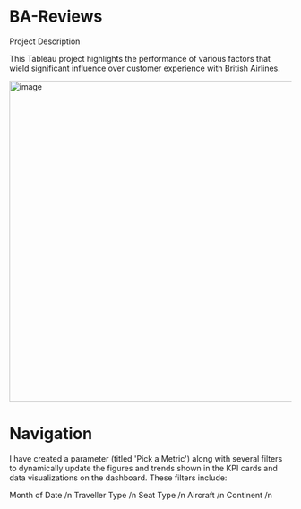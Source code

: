 # BA-Reviews

Project Description

This Tableau project highlights the performance of various factors that wield significant influence over customer experience with British Airlines.

<img width="574" alt="image" src="https://github.com/user-attachments/assets/8250f9e6-2b0b-45a6-921d-bfdb0828aa9b" />


# Navigation

I have created a parameter (titled 'Pick a Metric') along with several filters to dynamically update the figures and trends shown in the KPI cards and data visualizations on the dashboard. These filters include:

Month of Date /n
Traveller Type /n
Seat Type /n
Aircraft /n
Continent /n

